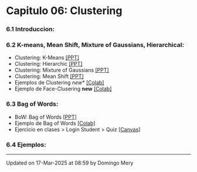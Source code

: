 
# Capitulo 06: Clustering
### 6.1 Introduccion:
### 6.2 K-means, Mean Shift, Mixture of Gaussians, Hierarchical:
* Clustering: K-Means [[PPT]](https://github.com/domingomery/patrones/blob/master/clases/Cap06_Clustering/presentations/PAT06_KMeans.pptx)
* Clustering: Hierarchic [[PPT]](https://github.com/domingomery/patrones/blob/master/clases/Cap06_Clustering/presentations/PAT06_Hierarchic.pptx)
* Clustering: Mixture of Gaussians [[PPT]](https://github.com/domingomery/patrones/blob/master/clases/Cap06_Clustering/presentations/PAT06_GaussMix.pptx)
* Clustering: Mean Shift [[PPT]](https://github.com/domingomery/patrones/blob/master/clases/Cap06_Clustering/presentations/PAT06_MeanShift.pptx)
* Ejemplos de Clustering *new** [[Colab]](https://drive.google.com/file/d/16lyhMMN6aQKMxCHI9546j4xhts0D7JLE)
* Ejemplo de Face-Clusering **new** [[Colab]](https://drive.google.com/file/d/1uIpo_-5m1Z_A-mgY46iBHzjRC6j1-vcY)
### 6.3 Bag of Words:
* BoW: Bag of Words [[PPT]](https://github.com/domingomery/patrones/blob/master/clases/Cap06_Clustering/presentations/PAT06_BoW.pptx)
* Ejemplo de Bag of Words [[Colab]](https://drive.google.com/file/d/1CctDBGweWPenJMDftusSvBxiOTG18Hsm)
* Ejercicio en clases > Login Student > Quiz [[Canvas]](https://cursos.canvas.uc.cl/courses/82169/assignments)
### 6.4 Ejemplos:
---


Updated on 17-Mar-2025 at 08:59 by Domingo Mery
